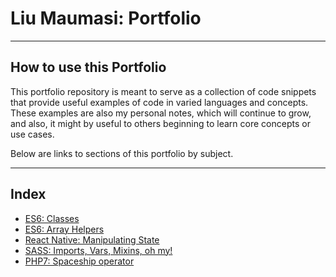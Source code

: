 
# Liu Maumasi: Portfolio

---

## How to use this Portfolio

This portfolio repository is meant to serve as a collection of code snippets that provide useful examples of code in varied languages and concepts. These examples are also my personal notes, which will continue to grow, and also, it might by useful to others beginning to learn core concepts or use cases.
<br>

Below are links to sections of this portfolio by subject. <br>

---

## Index

- [ES6: Classes](https://github.com/Maumasi/Portfolio/tree/master/ES6/classes)
- [ES6: Array Helpers](https://github.com/Maumasi/Portfolio/tree/master/ES6/arrayHelpers)
- [React Native: Manipulating State](https://github.com/Maumasi/Portfolio/tree/master/React_Native/state_with_components)
- [SASS: Imports, Vars, Mixins, oh my!](https://github.com/Maumasi/Portfolio/tree/master/SASS)
- [PHP7: Spaceship operator](https://github.com/Maumasi/Portfolio/tree/master/PHP7/spaceshipOperator)
